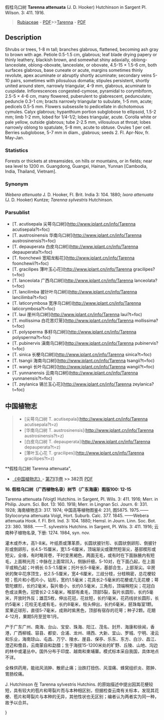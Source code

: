 假桂乌口树 **Tarenna attenuata** (J. D. Hooker) Hutchinson in Sargent Pl. Wilson. 3: 411. 1916.

> [Rubiaceae](http://www.iplant.cn/info/Rubiaceae?t=foc) - [PDF](http://www.iplant.cn/foc/pdf/Rubiaceae.pdf)>>[Tarenna](http://www.iplant.cn/info/Tarenna?t=foc) - [PDF](http://www.iplant.cn/foc/pdf/Tarenna.pdf)

## Description

Shrubs or trees, 1-8 m tall; branches glabrous, flattened, becoming ash gray to brown with age. Petiole 0.5-1.5 cm, glabrous; leaf blade drying papery or thinly leathery, blackish brown, and somewhat shiny adaxially, oblong-lanceolate, oblong-obovate, lanceolate, or obovate, 4.5-15 × 1.5-6 cm, both surfaces glabrous, base cuneate or acute, margins sometimes thinly revolute, apex acuminate or abruptly shortly acuminate; secondary veins 5-10 pairs, sometimes with pilosulous domatia; stipules persistent, shortly united around stem, narrowly triangular, 4-9 mm, glabrous, acuminate to cuspidate. Inflorescences congested-cymose, pyramidal to corymbiform, 2.5-5 × 4-6 cm, many flowered, puberulent to glabrescent, pedunculate; peduncle 0.3-1 cm; bracts narrowly triangular to subulate, 1-5 mm, acute; pedicels 0.5-5 mm. Flowers subsessile to pedicellate in dichotomous cymules. Calyx glabrous; hypanthium portion subglobose to ellipsoid, 1.5-2 mm; limb 1-2 mm, lobed for 1/4-1/2; lobes triangular, acute. Corolla white or pale yellow, outside glabrous; tube 2-2.5 mm, villosulous at throat; lobes narrowly oblong to spatulate, 5-8 mm, acute to obtuse. Ovules 1 per cell. Berries subglobose, 5-7 mm in diam., glabrous; seeds 2. Fl. Apr-Nov, fr. May-Jan.

### Statistics
Forests or thickets at streamsides, on hills or mountains, or in fields; near sea level to 1200 m. Guangdong, Guangxi, Hainan, Yunnan [Cambodia, India, Thailand, Vietnam].

### Synonym
*Webera attenuata* J. D. Hooker, Fl. Brit. India 3: 104. 1880; *Ixora attenuata* (J. D. Hooker) Kuntze; *Tarenna sylvestris* Hutchinson.



### Parsublist

* [T.  acutisepala  尖萼乌口树](http://www.iplant.cn/info/Tarenna acutisepala?t=foc)
* [T.  austrosinensis  华南乌口树](http://www.iplant.cn/info/Tarenna austrosinensis?t=foc)
* [T.  depauperata  白皮乌口树](http://www.iplant.cn/info/Tarenna depauperata?t=foc)
* [T.  foonchewii  宽昭龙船花](http://www.iplant.cn/info/Tarenna foonchewii?t=foc)
* [T.  gracilipes  薄叶玉心花](http://www.iplant.cn/info/Tarenna gracilipes?t=foc)
* [T.  lanceolata  广西乌口树](http://www.iplant.cn/info/Tarenna lanceolata?t=foc)
* [T.  lancilimba  披针叶乌口树](http://www.iplant.cn/info/Tarenna lancilimba?t=foc)
* [T.  laticorymbosa  宽序乌口树](http://www.iplant.cn/info/Tarenna laticorymbosa?t=foc)
* [T.  laui  崖州乌口树](http://www.iplant.cn/info/Tarenna laui?t=foc)
* [T.  mollissima  白花苦灯笼](http://www.iplant.cn/info/Tarenna mollissima?t=foc)
* [T.  polysperma  多籽乌口树](http://www.iplant.cn/info/Tarenna polysperma?t=foc)
* [T.  pubinervis  滇南乌口树](http://www.iplant.cn/info/Tarenna pubinervis?t=foc)
* [T.  sinica  长梗乌口树](http://www.iplant.cn/info/Tarenna sinica?t=foc)
* [T.  tsangii  海南乌口树](http://www.iplant.cn/info/Tarenna tsangii?t=foc)
* [T.  wangii  长叶乌口树](http://www.iplant.cn/info/Tarenna wangii?t=foc)
* [T.  yunnanensis  云南乌口树](http://www.iplant.cn/info/Tarenna yunnanensis?t=foc)
* [T.  zeylanica  锡兰玉心花](http://www.iplant.cn/info/Tarenna zeylanica?t=foc)


## 中国植物志

> * [尖萼乌口树  T.  acutisepala](http://www.iplant.cn/info/Tarenna acutisepala?t=z)
> * [华南乌口树  T.  austrosinensis](http://www.iplant.cn/info/Tarenna austrosinensis?t=z)
> * [白皮乌口树  T.  depauperata](http://www.iplant.cn/info/Tarenna depauperata?t=z)
> * [薄叶玉心花  T.  gracilipes](http://www.iplant.cn/info/Tarenna gracilipes?t=z)


**假桂乌口树 Tarenna attenuata",



* [《中国植物志》](http://www.iplant.cn/frps)- [第71(1)卷](http://www.iplant.cn/frps/vol/71(1)) >> 382页 [PDF](http://www.iplant.cn/frps/pdf/71(1)/382b.PDF)


**16. 假桂乌口树（广西植物名录）树节（广东海康）图版100: 12-15**

Tarenna attenuata (Voigt) Hutchins. in Sargent, Pl. Wils. 3: 411. 1916; Merr. in Philip. Journ. Sci. Bot. 13: 160. 1918; Merr. in Lingnan Sci. Journ. 6: 331. 1928; 海南植物志3: 317. 1974; 中国高等植物图鉴4: 231, 图5875. 1975.——Stylocoryna attenuata Voigt, Hort. Suburb. Calc. 377. 1845. ——Webera attenuata Hook. f. Fl. Brit. Ind. 3: 104. 1880; Hemsl. in Journ. Linn. Soc. Bot. 23: 380. 1888. ——T. sylvestris Hutchins. in Sargent, Pl. Wils. 3: 411. 1916; 云南种子植物名录, 下册: 1274. 1984, syn. nov.

灌木或乔木，高1-8米。叶纸质或薄革质，长圆状披针形、长圆状倒卵形、倒披针形或倒卵形，长4.5-15厘米，宽1.5-6厘米，顶端渐尖或骤然短渐尖，基部楔形或短尖，全缘，有时略背卷，干时变黑褐色，两面无毛，或有时在下面脉腋内有短毛，上面稍光亮；中脉在上面常凹入，侧脉纤细，5-10对，在下面凸起，在上面平或稍凸起；叶柄长 0.5-1.5厘米；托叶长5-8毫米，基部合生，上部渐尖。伞房状的聚伞花序顶生，长2.5-5厘米，宽4-6厘米，三歧分枝，分枝稍密，总花梗较短；苞片和小苞片小，钻形，宽约1.5毫米；花具长2-5毫米的花梗或几无花梗；萼管陀螺形，长约2毫米，裂片极小，长约0.5毫米，三角形，顶端稍短尖；花冠白色或淡黄色，冠管长2-2.5毫米，喉部有柔毛，顶部5裂，裂片长圆形，长约5毫米，开放时外反；雄蕊5枚，伸出花冠，花丝短，长约1毫米，花药线状长圆形，长约5毫米；花柱无毛或有毛，长约8毫米，柱头伸出，长约6毫米，胚珠每室1颗。浆果近球形，直径5-7毫米，成熟时紫黑色，顶部有宿存的花萼；种子2颗。花期4-12月，果期5月至翌年1月。

产于广东广州、南海、台山、宝安、珠海、阳江、茂名、封开、海康和徐闻，香港，广西柳城、容县、都安、合浦、龙州、靖西、大新、宜山、罗城、宁明、凌云和乐业，海南琼山、屯昌、万宁、陵水、崖县、保亭、乐东、东方、白沙、昌江、澄迈和儋县，云南蒙自和勐腊；生于海拔15-1200米处的旷野、丘陵、山地、沟边的林中或灌丛中。国外分布于印度、越南和柬埔寨。模式标本采自我国，具体地点不详。

全株供药用，能祛风消肿、散瘀止痛；治跌打扭伤、风湿痛、蜂窝组织炎、脓肿、胃肠绞痛。

J. Hutchinson 在 Tarenna sylvestris Hutchins. 的原始描述中提出因其花梗较短，具有较大的苞片和萼裂片而与本种相区别，但据检查云南有关标本，发现其花梗、苞片和萼裂片与本种的无异，其他性状也无区别；编者认为两者实为同一种，故予以合并。



}